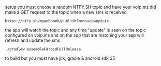 setup you must choose a random NTFY.SH topic and have your voip.ms did make a GET request to the topic when a new sms is received

```https://ntfy.sh/mywebhook/publish?message=update```

the app will watch the topic and any time "update" is seen on the topic configured on voip.ms and on the app that are matching your app will refresh and update the sms


```./gradlew assembleFdroidFullRelease```

to build but you must have jdk, gradle & android sdk 35
